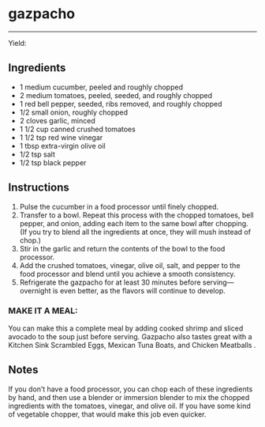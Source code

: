 # gazpacho
---
Yield: 

## Ingredients
- 1 medium cucumber, peeled and roughly chopped
- 2 medium tomatoes, peeled, seeded, and roughly chopped
- 1 red bell pepper, seeded, ribs removed, and roughly chopped
- 1/2 small onion, roughly chopped
- 2 cloves garlic, minced
- 1 1/2 cup canned crushed tomatoes
- 1 1/2 tsp red wine vinegar
- 1 tbsp extra-virgin olive oil
- 1/2 tsp salt
- 1/2 tsp black pepper

## Instructions
1. Pulse the cucumber in a food processor until finely chopped.
2. Transfer to a bowl. Repeat this process with the chopped tomatoes, bell pepper, and onion, adding each item to the same bowl after chopping. (If you try to blend all the ingredients at once, they will mush instead of chop.)
3. Stir in the garlic and return the contents of the bowl to the food processor.
4. Add the crushed tomatoes, vinegar, olive oil, salt, and pepper to the food processor and blend until you achieve a smooth consistency.
5. Refrigerate the gazpacho for at least 30 minutes before serving—overnight is even better, as the flavors will continue to develop.

### MAKE IT A MEAL:
You can make this a complete meal by adding cooked shrimp and sliced avocado to the soup just before serving. Gazpacho also tastes great with a Kitchen Sink Scrambled Eggs, Mexican Tuna Boats, and Chicken Meatballs .

## Notes
If you don’t have a food processor, you can chop each of these ingredients by hand, and then use a blender or immersion blender to mix the chopped ingredients with the tomatoes, vinegar, and olive oil. If you have some kind of vegetable chopper, that would make this job even quicker.

